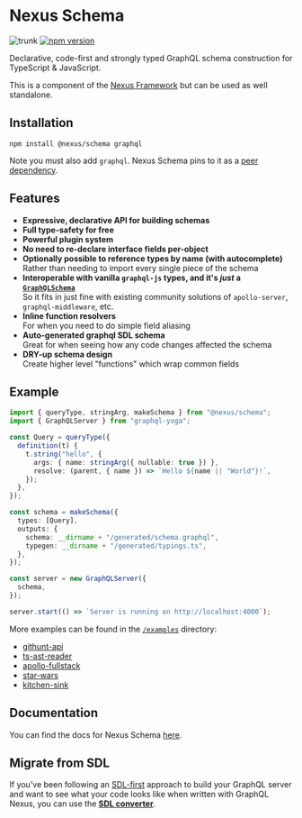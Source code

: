 # Nexus Schema

![trunk](https://github.com/graphql-nexus/schema/workflows/trunk/badge.svg)
[![npm version](https://badge.fury.io/js/%40nexus%2Fschema.svg)](https://badge.fury.io/js/%40nexus%2Fschema)

Declarative, code-first and strongly typed GraphQL schema construction for TypeScript & JavaScript.

This is a component of the [Nexus Framework](https://nexusjs.org) but can be used as well standalone.

## Installation

```
npm install @nexus/schema graphql
```

Note you must also add `graphql`. Nexus Schema pins to it as a [peer dependency](https://nodejs.org/en/blog/npm/peer-dependencies/).

## Features

- **Expressive, declarative API for building schemas**
- **Full type-safety for free**
- **Powerful plugin system**
- **No need to re-declare interface fields per-object**
- **Optionally possible to reference types by name (with autocomplete)**  
  Rather than needing to import every single piece of the schema
- **Interoperable with vanilla `graphql-js` types, and it's _just_ a [`GraphQLSchema`](https://graphql.org/graphql-js/type/#graphqlschema)**  
  So it fits in just fine with existing community solutions of `apollo-server`, `graphql-middleware`, etc.
- **Inline function resolvers**  
  For when you need to do simple field aliasing
- **Auto-generated graphql SDL schema**  
  Great for when seeing how any code changes affected the schema
- **DRY-up schema design**  
  Create higher level "functions" which wrap common fields

## Example

```ts
import { queryType, stringArg, makeSchema } from "@nexus/schema";
import { GraphQLServer } from "graphql-yoga";

const Query = queryType({
  definition(t) {
    t.string("hello", {
      args: { name: stringArg({ nullable: true }) },
      resolve: (parent, { name }) => `Hello ${name || "World"}!`,
    });
  },
});

const schema = makeSchema({
  types: [Query],
  outputs: {
    schema: __dirname + "/generated/schema.graphql",
    typegen: __dirname + "/generated/typings.ts",
  },
});

const server = new GraphQLServer({
  schema,
});

server.start(() => `Server is running on http://localhost:4000`);
```

More examples can be found in the [`/examples`](./examples) directory:

- [githunt-api](./examples/githunt-api)
- [ts-ast-reader](./examples/ts-ast-reader)
- [apollo-fullstack](./examples/apollo-fullstack)
- [star-wars](./examples/star-wars)
- [kitchen-sink](./examples/kitchen-sink)

## Documentation

You can find the docs for Nexus Schema [here](nexusjs.org/#/components/schema/about).

## Migrate from SDL

If you've been following an [SDL-first](https://www.prisma.io/blog/the-problems-of-schema-first-graphql-development-x1mn4cb0tyl3/) approach to build your GraphQL server and want to see what your code looks like when written with GraphQL Nexus, you can use the [**SDL converter**](https://nexus.js.org/converter).

